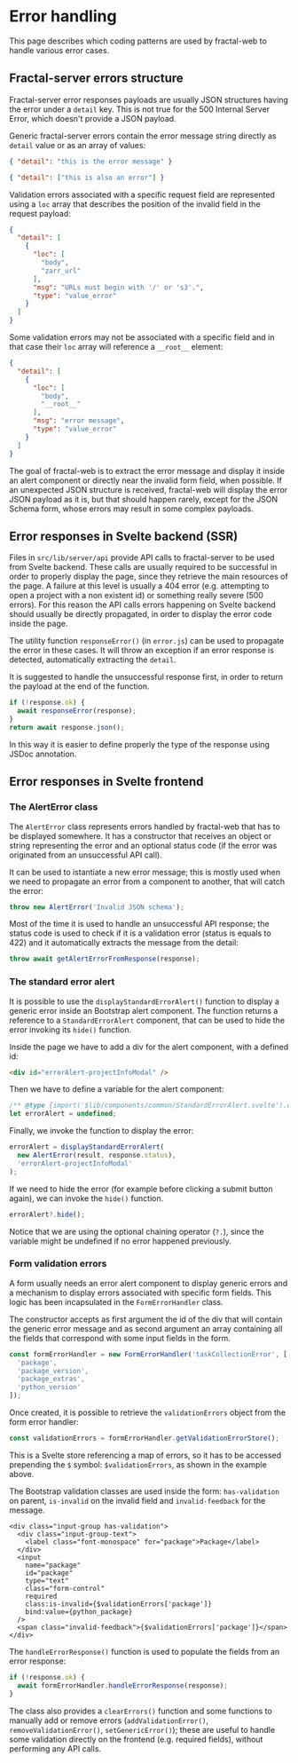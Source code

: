 # Error handling

This page describes which coding patterns are used by fractal-web to handle various error cases.

## Fractal-server errors structure

Fractal-server error responses payloads are usually JSON structures having the error under a `detail` key. This is not true for the 500 Internal Server Error, which doesn't provide a JSON payload.

Generic fractal-server errors contain the error message string directly as `detail` value or as an array of values:

```json
{ "detail": "this is the error message" }
```

```json
{ "detail": ["this is also an error"] }
```

Validation errors associated with a specific request field are represented using a `loc` array that describes the position of the invalid field in the request payload:

```json
{
  "detail": [
    {
      "loc": [
        "body",
        "zarr_url"
      ],
      "msg": "URLs must begin with '/' or 's3'.",
      "type": "value_error"
    }
  ]
}
```

Some validation errors may not be associated with a specific field and in that case their `loc` array will reference a `__root__` element:

```json
{
  "detail": [
    {
      "loc": [
        "body",
        "__root__"
      ],
      "msg": "error message",
      "type": "value_error"
    }
  ]
}
```

The goal of fractal-web is to extract the error message and display it inside an alert component or directly near the invalid form field, when possible. If an unexpected JSON structure is received, fractal-web will display the error JSON payload as it is, but that should happen rarely, except for the JSON Schema form, whose errors may result in some complex payloads.

## Error responses in Svelte backend (SSR)

Files in `src/lib/server/api` provide API calls to fractal-server to be used from Svelte backend. These calls are usually required to be successful in order to properly display the page, since they retrieve the main resources of the page. A failure at this level is usually a 404 error (e.g. attempting to open a project with a non existent id) or something really severe (500 errors). For this reason the API calls errors happening on Svelte backend should usually be directly propagated, in order to display the error code inside the page.

The utility function `responseError()` (in `error.js`) can be used to propagate the error in these cases. It will throw an exception if an error response is detected, automatically extracting the `detail`.

It is suggested to handle the unsuccessful response first, in order to return the payload at the end of the function.

```javascript
if (!response.ok) {
  await responseError(response);
}
return await response.json();
```

In this way it is easier to define properly the type of the response using JSDoc annotation.

## Error responses in Svelte frontend

### The AlertError class

The `AlertError` class represents errors handled by fractal-web that has to be displayed somewhere. It has a constructor that receives an object or string representing the error and an optional status code (if the error was originated from an unsuccessful API call).

It can be used to istantiate a new error message; this is mostly used when we need to propagate an error from a component to another, that will catch the error:

```javascript
throw new AlertError('Invalid JSON schema');
```

Most of the time it is used to handle an unsuccessful API response; the status code is used to check if it is a validation error (status is equals to 422) and it automatically extracts the message from the detail:

```javascript
throw await getAlertErrorFromResponse(response);
```

### The standard error alert

It is possible to use the `displayStandardErrorAlert()` function to display a generic error inside an Bootstrap alert component. The function returns a reference to a `StandardErrorAlert` component, that can be used to hide the error invoking its `hide()` function.

Inside the page we have to add a div for the alert component, with a defined id:

```html
<div id="errorAlert-projectInfoModal" />
```

Then we have to define a variable for the alert component:

```javascript
/** @type {import('$lib/components/common/StandardErrorAlert.svelte').default|undefined} */
let errorAlert = undefined;
```

Finally, we invoke the function to display the error:

```javascript
errorAlert = displayStandardErrorAlert(
  new AlertError(result, response.status),
  'errorAlert-projectInfoModal'
);
```

If we need to hide the error (for example before clicking a submit button again), we can invoke the `hide()` function.

```javascript
errorAlert?.hide();
```

Notice that we are using the optional chaining operator (`?.`), since the variable might be undefined if no error happened previously.

### Form validation errors

A form usually needs an error alert component to display generic errors and a mechanism to display errors associated with specific form fields. This logic has been incapsulated in the `FormErrorHandler` class.

The constructor accepts as first argument the id of the div that will contain the generic error message and as second argument an array containing all the fields that correspond with some input fields in the form.

```javascript
const formErrorHandler = new FormErrorHandler('taskCollectionError', [
  'package',
  'package_version',
  'package_extras',
  'python_version'
]);
```

Once created, it is possible to retrieve the `validationErrors` object from the form error handler:

```javascript
const validationErrors = formErrorHandler.getValidationErrorStore();
```

This is a Svelte store referencing a map of errors, so it has to be accessed prepending the `$` symbol: `$validationErrors`, as shown in the example above.

The Bootstrap validation classes are used inside the form: `has-validation` on parent, `is-invalid` on the invalid field and `invalid-feedback` for the message.

```svelte
<div class="input-group has-validation">
  <div class="input-group-text">
    <label class="font-monospace" for="package">Package</label>
  </div>
  <input
    name="package"
    id="package"
    type="text"
    class="form-control"
    required
    class:is-invalid={$validationErrors['package']}
    bind:value={python_package}
  />
  <span class="invalid-feedback">{$validationErrors['package']}</span>
</div>
```

The `handleErrorResponse()` function is used to populate the fields from an error response:

```javascript
if (!response.ok) {
  await formErrorHandler.handleErrorResponse(response);
}
```

The class also provides a `clearErrors()` function and some functions to manually add or remove errors (`addValidationError()`, `removeValidationError()`, `setGenericError()`); these are useful to handle some validation directly on the frontend (e.g. required fields), without performing any API calls.
